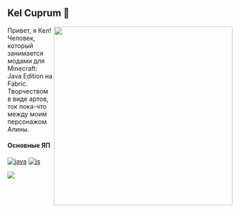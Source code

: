 <h2>Kel Cuprum 🎄</h2><img src="https://cdn.kelcuprum.ru/other/profile/oi.png" align="right" height="400pt"/>
Привет, я Кел!<br>
Человек, который занимается модами для Minecraft: Java Edition на Fabric.<br>
Творчеством в виде артов, ток пока-что между моим персонажом Алины.

#### Основные ЯП
[![java](https://wf.kelcu.ru/budge/profile/java.svg)](https://adoptium.net)
[![js](https://wf.kelcu.ru/budge/profile/js.svg)](https://nodejs.org/)

<img src="https://weather.andcool.ru/api?place=Peterhof&timezone=gmt3&language=ru">

  
